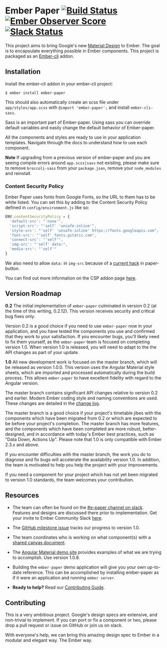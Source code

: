 # Ember Paper [![Build Status](https://travis-ci.org/miguelcobain/ember-paper.svg)](https://travis-ci.org/miguelcobain/ember-paper) [![Ember Observer Score](http://emberobserver.com/badges/ember-paper.svg)](http://emberobserver.com/addons/ember-paper) [![Slack Status](https://ember-community-slackin.herokuapp.com/badge.svg)](https://ember-community-slackin.herokuapp.com/)

This project aims to bring Google's new [Material Design](https://www.google.com/design/spec/material-design/introduction.html) to Ember. The goal is to encapsulate everything possible in Ember components. This project is packaged as an [Ember-cli](http://www.ember-cli.com/) addon.

## Installation

Install the ember-cli addon in your ember-cli project:

```
$ ember install ember-paper
```

This should also automatically create an scss file under `app/styles/app.scss` with `@import 'ember-paper';` and install `ember-cli-sass`.

Sass is an important part of Ember-paper. Using sass you can override default variables and easily change the default behavior of Ember-paper.

All the components and styles are ready to use in your application templates.
Navigate through the docs to understand how to use each component.

**Note** If upgrading from a previous version of ember-paper and you are seeing compile errors around `app.scss|sass` not existing, please make sure to remove `broccoli-sass` from your `package.json`, remove your `node_modules` and reinstall.

### Content Security Policy

Ember Paper uses fonts from Google Fonts, so the URL to them has to be white listed.  You can set this by adding to the Content Security Policy defined in `config/environment.js` like so:

```js
ENV.contentSecurityPolicy = {
  'default-src': "'none'",
  'script-src': "'self' 'unsafe-inline'",
  'style-src': "'self' 'unsafe-inline' https://fonts.googleapis.com",
  'font-src': "'self' fonts.gstatic.com",
  'connect-src': "'self'",
  'img-src': "'self' data:",
  'media-src': "'self'"
}
```

We also need to allow `data:` in `img-src` because of a [current hack](https://github.com/miguelcobain/ember-paper/blob/master/app%2Fstyles%2Fpaper-button.scss) in paper-button.

You can find out more information on the CSP addon page [here](https://github.com/rwjblue/ember-cli-content-security-policy#ember-cli-content-security-policy).

## Version Roadmap

**0.2** The initial implementation of `ember-paper` culminated in version 0.2 (at the time of this writing, 0.2.12). This version receives security and critical bug fixes only.

Version 0.2 is a good choice if you need to use `ember-paper` now in your application, and you have tested the components you use and confirmed that they work to your satisfaction. If you encounter bugs, you'll likely need to fix them yourself, as the `ember-paper` team is focused on completing version 1.0. When version 1.0 is released, you will need to adapt to the the API changes as part of your update.

**1.0** All new development work is focused on the master branch, which will be released as version 1.0.0. This version uses the Angular Material style sheets, which are imported and processed automatically during the build process. This allows `ember-paper` to have excellent fidelity with regard to the Angular version.

The master branch contains significant API changes relative to version 0.2 and earlier. Modern Ember coding style and naming conventions are used. These changes are detailed in the [change log](CHANGELOG.md).

The master branch is a good choice if your project's timetable jibes with the components which have been migrated from 0.2 or which are expected to be before your project's completion. The master branch has more features, and the components which have been completed are more robust, better-designed, and in accordance with today's Ember best practices, such as "Data Down, Actions Up". Please note that 1.0 is only compatible with Ember 2.3.x and above.

If you encounter difficulties with the master branch, the work you do to diagnose and fix bugs will accelerate the availability version 1.0. In addition, the team is motivated to help you help the project with your improvements.

If you need a component for your project which has not yet been migrated to version 1.0 standards, the team welcomes your contribution.

## Resources

- The team can often be found on the [#e-paper channel on slack](https://embercommunity.slack.com/messages/e-paper/). Features and designs are discussed there prior to implementation. Get your invite to Ember Community Slack [here](https://ember-community-slackin.herokuapp.com/).

- The [GitHub milestone issue](https://github.com/miguelcobain/ember-paper/issues/249) tracks our progress to version 1.0.

- The team coordinates who is working on what component(s) with a [shared canvas document](https://usecanvas.com/emberpaper/backlog/5lluHTIZAI8G2797TdEcsD).

- The [Angular Material demo site](https://material.angularjs.org/1.0.8/) provides examples of what we are trying to accomplish. Use version 1.0.8.

- Building the `ember-paper` demo application will give you your own up-to-date reference. This can be accomplished by installing ember-paper as if it were an application and running `ember server`.

- **Ready to help?** Read our [Contributing Guide](CONTRIBUTING.md).

## Contributing

This is a very ambitious project. Google's design specs are extensive, and non-trivial to implement. If you can port or fix a component or two, please drop a pull request or issue on GitHub or join us on slack.

With everyone's help, we can bring this amazing design spec to Ember in a modular and elegant way. The Ember way.
